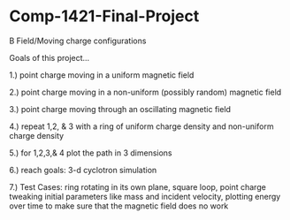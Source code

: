 # Comp-1421-Final-Project
B Field/Moving charge configurations

Goals of this project...

1.) point charge moving in a uniform magnetic field

2.) point charge moving in a non-uniform (possibly random) magnetic field

3.) point charge moving through an oscillating magnetic field

4.) repeat 1,2, & 3 with a ring of uniform charge density and non-uniform
    charge density

5.) for 1,2,3,& 4 plot the path in 3 dimensions

6.) reach goals: 3-d cyclotron simulation

7.) Test Cases: ring rotating in its own plane, square loop, point charge
    tweaking initial parameters like mass and incident velocity,
    plotting energy over time to make sure that the magnetic field does no work

